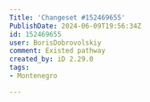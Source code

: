 ```yaml
---
Title: 'Changeset #152469655'
PublishDate: 2024-06-09T19:56:34Z
id: 152469655
user: BorisDobrovolskiy
comment: Existed pathway
created_by: iD 2.29.0
tags:
- Montenegro

---
```

